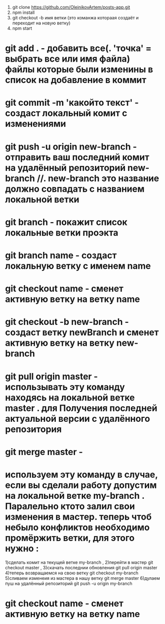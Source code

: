 1) git clone https://github.com/OleinikovArtem/posts-app.git
2) npm install 
3) git checkout -b имя ветки       (это команжа котораая создаёт и переходит на новую ветку)
4) npm start


git add .         - добавить все(. 'точка' = выбрать все или имя файла) файлы которые были изменины в список на добавление в коммит
==========

git commit -m 'какойто текст' - создаст локальный комит с изменениями 
==========

git push -u origin new-branch  -  отправить ваш последний комит на удалённый репозиторий new-branch //. new-branch  это название должно совпадать с названием локальной ветки
==========

git branch        - покажит список локальные ветки проэкта
==========

git branch name   - создаст локальную ветку с именем name
==========

git checkout name - сменет активную ветку на ветку name 
==========

git checkout -b new-branch - создаст ветку newBranch и сменет активную ветку на ветку new-branch 
==========

git pull origin master - использывать эту команду находясь на локальной ветке master . для Получения последней актуальной версии с удалённого репозитория
==========

git merge master -
==========
  используем эту команду в случае, если вы сделали работу допустим на локальной ветке my-branch . 
  Паралельно ктото залил свои изменения в мастер. 
  теперь чтоб небыло конфликтов необходимо промёржить ветки, для этого нужно :
  ===
  1)сделать комит на текущей ветке my-branch , 
  2)перейти в мастер git checkout master , 
  3)скачать последнии обновления git pull origin master
  4)теперь возвращаемся на свою ветку git checkout my-branch
  5)сливаем изменеия из мастера в нашу ветку git merge master
  6)дулаем пуш на удалённый репозиторий git push -u origin my-branch



git checkout name - сменет активную ветку на ветку name 
==========

